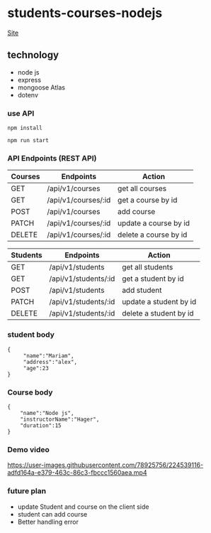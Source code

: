 
# students-courses-nodejs

[Site](https://studentscourses.onrender.com/) 

## technology

- node js
- express 
- mongoose Atlas
- dotenv


### use API
```
npm install
```
```
npm run start
```

### API Endpoints (REST API)
| Courses | Endpoints | Action |
| --- | --- | --- |
| GET | /api/v1/courses | get all courses |
| GET | /api/v1/courses/:id | get a course by id |
| POST | /api/v1/courses | add course  |
| PATCH | /api/v1/courses/:id | update a course by id  |
| DELETE | /api/v1/courses/:id | delete a course by id |

| Students | Endpoints | Action |
| --- | --- | --- |
| GET | /api/v1/students | get all students |
| GET | /api/v1/students/:id | get a student by id |
| POST | /api/v1/students | add student  |
| PATCH | /api/v1/students/:id | update a student by id  |
| DELETE | /api/v1/students/:id | delete a student by id |

### student body 

```
{
     "name":"Mariam",
     "address":"alex",
     "age":23
}
```
### Course body
```
{
    "name":"Node js",
    "instructorName":"Hager",
    "duration":15
}
```
### Demo video


https://user-images.githubusercontent.com/78925756/224539116-adfd164a-e379-463c-86c3-fbccc1560aea.mp4


### future plan

- update Student and course on the client side
- student can add course 
- Better handling error


